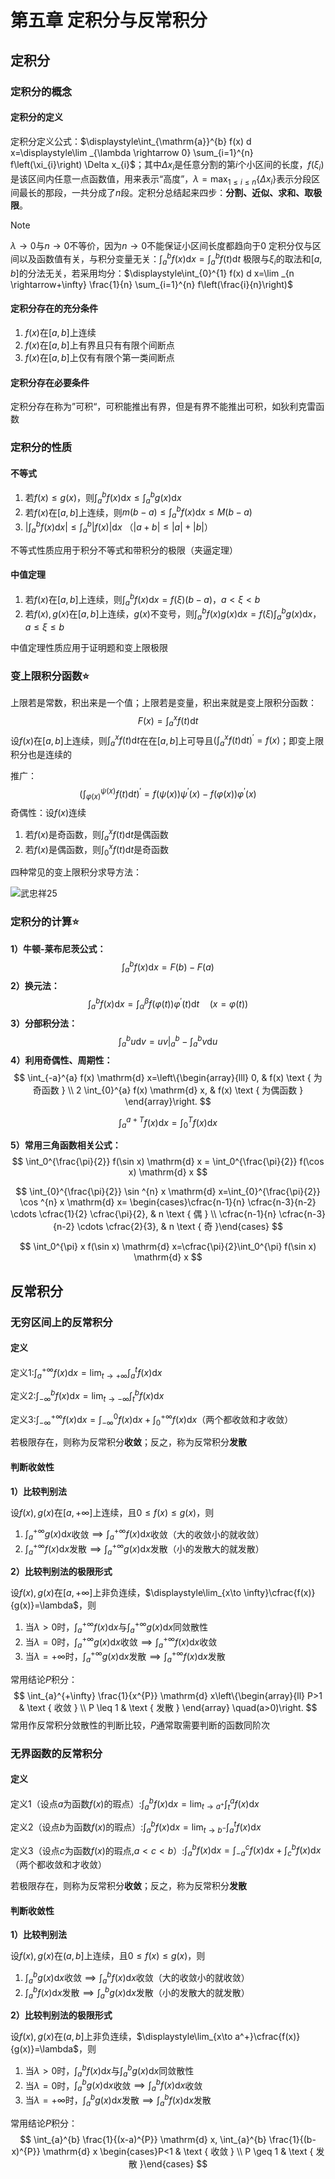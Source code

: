 # 第五章 定积分与反常积分

## 定积分

### 定积分的概念

#### 定积分的定义

定积分定义公式：$\displaystyle\int_{\mathrm{a}}^{b} f(x) d x=\displaystyle\lim _{\lambda \rightarrow 0} \sum_{i=1}^{n} f\left(\xi_{i}\right) \Delta x_{i}$；其中$\Delta x_i$是任意分割的第$i$个小区间的长度，$f(\xi_i)$是该区间内任意一点函数值，用来表示“高度”，$\lambda=\displaystyle\max_{1\leq i \leq n}\{\Delta x_i\}$表示分段区间最长的那段，一共分成了$n$段。定积分总结起来四步：**分割、近似、求和、取极限**。

> [!NOTE]
>$\lambda \to 0$与$n \to 0$不等价，因为$n \to 0$不能保证小区间长度都趋向于0
>定积分仅与区间以及函数值有关，与积分变量无关：$\displaystyle\int_a^b f(x) \mathrm{d} x=\int_a^bf(t) \mathrm{d} t$
>极限与$\xi_i$的取法和$[a,b]$的分法无关，若采用均分：$\displaystyle\int_{0}^{1} f(x) d x=\lim _{n \rightarrow+\infty} \frac{1}{n} \sum_{i=1}^{n} f\left(\frac{i}{n}\right)$

#### 定积分存在的充分条件

1. $f(x)$在$[a,b]$上连续
2. $f(x)$在$[a,b]$上有界且只有有限个间断点
3. $f(x)$在$[a,b]$上仅有有限个第一类间断点

#### 定积分存在必要条件

定积分存在称为”可积“，可积能推出有界，但是有界不能推出可积，如狄利克雷函数

### 定积分的性质

#### 不等式

1. 若$f(x) \le g(x)$，则$\displaystyle\int_a^b f(x) \mathrm{d} x \le \int_a^b g(x) \mathrm{d} x$
2. 若$f(x)$在$[a,b]$上连续，则$m(b-a) \le \displaystyle\int_a^b f(x) \mathrm{d} x \le M(b-a)$
3. $|\displaystyle\int_a^b f(x) \mathrm{d} x| \le \int_a^b |f(x)| \mathrm{d} x$ （$|a+b| \le |a|+|b|$）

不等式性质应用于积分不等式和带积分的极限（夹逼定理）

#### 中值定理

1. 若$f(x)$在$[a,b]$上连续，则$\displaystyle\int_a^b f(x) \mathrm{d} x=f(\xi)(b-a)$，$a < \xi < b$
2. 若$f(x),g(x)$在$[a,b]$上连续，$g(x)$不变号，则$\displaystyle\int_a^b f(x)g(x) \mathrm{d} x=f(\xi)\int_a^b g(x) \mathrm{d} x$，$a \le \xi \le b$

中值定理性质应用于证明题和变上限极限

### 变上限积分函数⭐

上限若是常数，积出来是一个值；上限若是变量，积出来就是变上限积分函数：
$$
F(x) = \int_a^x f(t) \mathrm{d} t
$$
设$f(x)$在$[a,b]$上连续，则$\displaystyle\int_a^x f(t) \mathrm{d} t$在在$[a,b]$上可导且$\displaystyle\left( \int_a^x f(t) \mathrm{d} t \right)^{\prime}=f(x)$；即变上限积分也是连续的

推广：
$$
\left(\int_{\varphi(x)}^{\psi(x)} f(t) \mathrm{d} t\right)^{\prime}=f(\psi(x)) \psi^{\prime}(x)-f(\varphi(x)) \varphi^{\prime}(x)
$$
奇偶性：设$f(x)$连续

1. 若$f(x)$是奇函数，则$\displaystyle\int_a^x f(t) \mathrm{d} t$是偶函数
2. 若$f(x)$是偶函数，则$\displaystyle\int_0^x f(t) \mathrm{d} t$是奇函数

四种常见的变上限积分求导方法：

![武忠祥25](https://gitee.com/tzh363231879/picgo/raw/master/武忠祥25.png)

### 定积分的计算⭐

**1）牛顿-莱布尼茨公式：**
$$
\int_a^b f(x) \mathrm{d} x = F(b) - F(a)
$$
**2）换元法：**
$$
\int_{a}^{b} f(x) \mathrm{d} x=\int_{\alpha}^{\beta} f(\varphi(t)) \varphi^{\prime}(t) \mathrm{d} t \quad (x=\varphi(t))
$$
**3）分部积分法：**
$$
\int_{a}^{b} u \mathrm{d} v=u v\bigg|_{a} ^{b}-\int_{a}^{b} v \mathrm{d} u
$$
**4）利用奇偶性、周期性：**
$$
\int_{-a}^{a} f(x) \mathrm{d} x=\left\{\begin{array}{lll}
0, & f(x)  \text { 为奇函数 } \\
2 \int_{0}^{a} f(x) \mathrm{d} x, & f(x)  \text { 为偶函数 }
\end{array}\right.
$$

$$
\int_a^{a+T} f(x) \mathrm{d} x=\int_0^T f(x) \mathrm{d} x
$$

**5）常用三角函数相关公式：**
$$
\int_0^{\frac{\pi}{2}} f(\sin x) \mathrm{d} x = \int_0^{\frac{\pi}{2}} f(\cos x) \mathrm{d} x
$$

$$
\int_{0}^{\frac{\pi}{2}} \sin ^{n} x \mathrm{d} x=\int_{0}^{\frac{\pi}{2}} \cos ^{n} x \mathrm{d} x= \begin{cases}\cfrac{n-1}{n} \cfrac{n-3}{n-2} \cdots \cfrac{1}{2} \cfrac{\pi}{2}, & n \text { 偶 } \\ \cfrac{n-1}{n} \cfrac{n-3}{n-2} \cdots \cfrac{2}{3}, & n \text { 奇 }\end{cases}
$$

$$
\int_0^{\pi} x f(\sin x) \mathrm{d} x=\cfrac{\pi}{2}\int_0^{\pi} f(\sin x) \mathrm{d} x
$$

## 反常积分

### 无穷区间上的反常积分

#### 定义

定义1:$\displaystyle\int_{a}^{+\infty} f(x) \mathrm{d} x=\lim _{t \rightarrow+\infty} \int_{a}^{t} f(x) \mathrm{d} x$

定义2:$\displaystyle\int_{-\infty}^{b} f(x) \mathrm{d} x=\lim _{t \rightarrow-\infty} \int_{t}^{b} f(x) \mathrm{d} x$

定义3:$\displaystyle\int_{-\infty}^{+\infty} f(x) \mathrm{d} x=\int_{-\infty}^{0} f(x) \mathrm{d} x+\int_{0}^{+\infty} f(x) \mathrm{d} x$（两个都收敛和才收敛）

若极限存在，则称为反常积分**收敛**；反之，称为反常积分**发散**

#### 判断收敛性

**1）比较判别法**

设$f(x),g(x)$在$[a,+\infty]$上连续，且$0 \le f(x) \le g(x)$，则

1. $\displaystyle\int_a^{+\infty}g(x)\mathrm{d}x$收敛$\implies\displaystyle\int_a^{+\infty}f(x)\mathrm{d}x$收敛（大的收敛小的就收敛）
2. $\displaystyle\int_a^{+\infty}f(x)\mathrm{d}x$发散$\implies \displaystyle\int_a^{+\infty}g(x)\mathrm{d}x$发散（小的发散大的就发散）

**2）比较判别法的极限形式**

设$f(x),g(x)$在$[a,+\infty]$上非负连续，$\displaystyle\lim_{x\to \infty}\cfrac{f(x)}{g(x)}=\lambda$，则

1. 当$\lambda > 0$时，$\displaystyle\int_a^{+\infty}f(x)\mathrm{d}x$与$\displaystyle\int_a^{+\infty}g(x)\mathrm{d}x$同敛散性
2. 当$\lambda = 0$时，$\displaystyle\int_a^{+\infty}g(x)\mathrm{d}x$收敛$\implies\displaystyle\int_a^{+\infty}f(x)\mathrm{d}x$收敛
3. 当$\lambda = +\infty$时，$\displaystyle\int_a^{+\infty}g(x)\mathrm{d}x$发散$\implies\displaystyle\int_a^{+\infty}f(x)\mathrm{d}x$发散

常用结论$P$积分：
$$
\int_{a}^{+\infty} \frac{1}{x^{P}} \mathrm{d} x\left\{\begin{array}{ll}
P>1 & \text { 收敛 } \\
P \leq 1 & \text { 发散 }
\end{array} \quad(a>0)\right.
$$
常用作反常积分敛散性的判断比较，$P$通常取需要判断的函数同阶次

### 无界函数的反常积分

#### 定义

定义1（设点$a$为函数$f(x)$的瑕点）:$\displaystyle\int_{a}^{b} f(x) \mathrm{d} x=\lim _{t \rightarrow a^+} \int_{t}^{a} f(x) \mathrm{d} x$

定义2（设点$b$为函数$f(x)$的瑕点）:$\displaystyle\int_{a}^{b} f(x) \mathrm{d} x=\lim _{t \rightarrow b^-} \int_{a}^{t} f(x) \mathrm{d} x$

定义3（设点$c$为函数$f(x)$的瑕点,$a<c<b$）:$\displaystyle\int_{a}^{b} f(x) \mathrm{d} x=\int_{-a}^{c} f(x) \mathrm{d} x+\int_{c}^{b} f(x) \mathrm{d} x$（两个都收敛和才收敛）

若极限存在，则称为反常积分**收敛**；反之，称为反常积分**发散**

#### 判断收敛性

**1）比较判别法**

设$f(x),g(x)$在$(a,b]$上连续，且$0 \le f(x) \le g(x)$，则

1. $\displaystyle\int_a^{b}g(x)\mathrm{d}x$收敛$\implies\displaystyle\int_a^{b}f(x)\mathrm{d}x$收敛（大的收敛小的就收敛）
2. $\displaystyle\int_a^{b}f(x)\mathrm{d}x$发散$\implies \displaystyle\int_a^{b}g(x)\mathrm{d}x$发散（小的发散大的就发散）

**2）比较判别法的极限形式**

设$f(x),g(x)$在$(a,b]$上非负连续，$\displaystyle\lim_{x\to a^+}\cfrac{f(x)}{g(x)}=\lambda$，则

1. 当$\lambda > 0$时，$\displaystyle\int_a^{b}f(x)\mathrm{d}x$与$\displaystyle\int_a^{b}g(x)\mathrm{d}x$同敛散性
2. 当$\lambda = 0$时，$\displaystyle\int_a^{b}g(x)\mathrm{d}x$收敛$\implies\displaystyle\int_a^{b}f(x)\mathrm{d}x$收敛
3. 当$\lambda = +\infty$时，$\displaystyle\int_a^{b}g(x)\mathrm{d}x$发散$\implies\displaystyle\int_a^{b}f(x)\mathrm{d}x$发散

常用结论$P$积分：
$$
\int_{a}^{b} \frac{1}{(x-a)^{P}} \mathrm{d} x, \int_{a}^{b} \frac{1}{(b-x)^{P}} \mathrm{d} x \begin{cases}P<1 & \text { 收敛 } \\ P \geq 1 & \text { 发散 }\end{cases}
$$